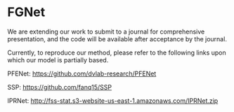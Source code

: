 # FGNet

We are extending our work to submit to a journal for comprehensive presentation, and the code will be available after acceptance by the journal.

Currently, to reproduce our method, please refer to the following links upon which our model is partially based.

PFENet: https://github.com/dvlab-research/PFENet

SSP: https://github.com/fanq15/SSP

IPRNet: http://fss-stat.s3-website-us-east-1.amazonaws.com/IPRNet.zip
